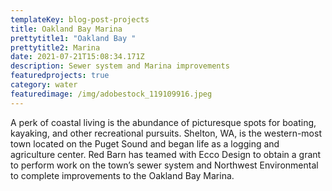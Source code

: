 ```yaml
---
templateKey: blog-post-projects
title: Oakland Bay Marina
prettytitle1: "Oakland Bay "
prettytitle2: Marina
date: 2021-07-21T15:08:34.171Z
description: Sewer system and Marina improvements
featuredprojects: true
category: water
featuredimage: /img/adobestock_119109916.jpeg
---
```

A perk of coastal living is the abundance of picturesque spots for boating, kayaking, and other recreational pursuits. Shelton, WA, is the western-most town located on the Puget Sound and began life as a logging and agriculture center. Red Barn has teamed with Ecco Design to obtain a grant to perform work on the town’s sewer system and Northwest Environmental to complete improvements to the Oakland Bay Marina.